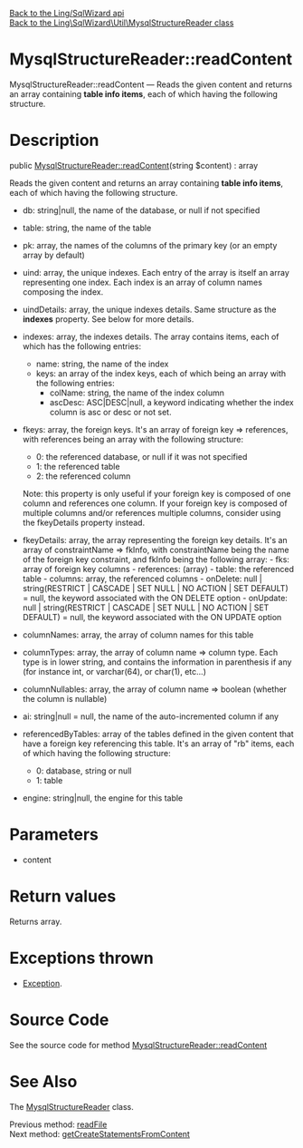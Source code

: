 [Back to the Ling/SqlWizard api](https://github.com/lingtalfi/SqlWizard/blob/master/doc/api/Ling/SqlWizard.md)<br>
[Back to the Ling\SqlWizard\Util\MysqlStructureReader class](https://github.com/lingtalfi/SqlWizard/blob/master/doc/api/Ling/SqlWizard/Util/MysqlStructureReader.md)


MysqlStructureReader::readContent
================



MysqlStructureReader::readContent — Reads the given content and returns an array containing **table info items**, each of which having the following structure.




Description
================


public [MysqlStructureReader::readContent](https://github.com/lingtalfi/SqlWizard/blob/master/doc/api/Ling/SqlWizard/Util/MysqlStructureReader/readContent.md)(string $content) : array




Reads the given content and returns an array containing **table info items**, each of which having the following structure.

- db: string|null, the name of the database, or null if not specified
- table: string, the name of the table
- pk: array, the names of the columns of the primary key (or an empty array by default)
- uind: array, the unique indexes. Each entry of the array is itself an array representing one index.
    Each index is an array of column names composing the index.
- uindDetails: array, the unique indexes details. Same structure as the **indexes** property. See below for more details.
- indexes: array, the indexes details. The array contains items, each of which has the following entries:
     - name: string, the name of the index
     - keys: an array of the index keys, each of which being an array with the following entries:
         - colName: string, the name of the index column
         - ascDesc: ASC|DESC|null, a keyword indicating whether the index column is asc or desc or not set.


- fkeys: array, the foreign keys. It's an array of foreign key => references, with references being an array with
    the following structure:
    - 0: the referenced database, or null if it was not specified
    - 1: the referenced table
    - 2: the referenced column

     Note: this property is only useful if your foreign key is composed of one column and references one column.
     If your foreign key is composed of multiple columns and/or references multiple columns, consider using
     the fkeyDetails property instead.


- fkeyDetails: array, the array representing the foreign key details. It's an array of constraintName => fkInfo,
         with constraintName being the name of the foreign key constraint, and fkInfo being the following
         array:
         - fks: array of foreign key columns
         - references: (array)
             - table: the referenced table
             - columns: array, the referenced columns
         - onDelete: null | string(RESTRICT | CASCADE | SET NULL | NO ACTION | SET DEFAULT) = null, the keyword associated with the ON DELETE option
         - onUpdate: null | string(RESTRICT | CASCADE | SET NULL | NO ACTION | SET DEFAULT) = null, the keyword associated with the ON UPDATE option




- columnNames: array, the array of column names for this table
- columnTypes: array, the array of column name => column type. Each type is in lower string, and contains
    the information in parenthesis if any (for instance int, or varchar(64), or char(1), etc...)
- columnNullables: array, the array of column name => boolean (whether the column is nullable)
- ai: string|null = null, the name of the auto-incremented column if any
- referencedByTables: array of the tables defined in the given content that have a foreign key referencing this table.
     It's an array of "rb" items, each of which having the following structure:
     - 0: database, string or null
     - 1: table

- engine: string|null, the engine for this table




Parameters
================


- content

    


Return values
================

Returns array.


Exceptions thrown
================

- [Exception](http://php.net/manual/en/class.exception.php).&nbsp;







Source Code
===========
See the source code for method [MysqlStructureReader::readContent](https://github.com/lingtalfi/SqlWizard/blob/master/Util/MysqlStructureReader.php#L205-L411)


See Also
================

The [MysqlStructureReader](https://github.com/lingtalfi/SqlWizard/blob/master/doc/api/Ling/SqlWizard/Util/MysqlStructureReader.md) class.

Previous method: [readFile](https://github.com/lingtalfi/SqlWizard/blob/master/doc/api/Ling/SqlWizard/Util/MysqlStructureReader/readFile.md)<br>Next method: [getCreateStatementsFromContent](https://github.com/lingtalfi/SqlWizard/blob/master/doc/api/Ling/SqlWizard/Util/MysqlStructureReader/getCreateStatementsFromContent.md)<br>

